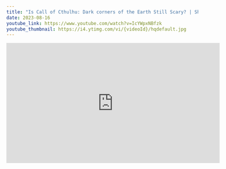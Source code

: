 ```yaml
---
title: "Is Call of Cthulhu: Dark corners of the Earth Still Scary? | Short"
date: 2023-08-16
youtube_link: https://www.youtube.com/watch?v=IcYWpxNBfzk
youtube_thumbnail: https://i4.ytimg.com/vi/{videoId}/hqdefault.jpg
---
```

<iframe width="560" height="315" src="https://www.youtube.com/embed/IcYWpxNBfzk" title="Is Call of Cthulhu: Dark corners of the Earth Still Scary? | Short" frameborder="0" allow="accelerometer; autoplay; clipboard-write; encrypted-media; gyroscope; picture-in-picture; web-share" allowfullscreen></iframe>
